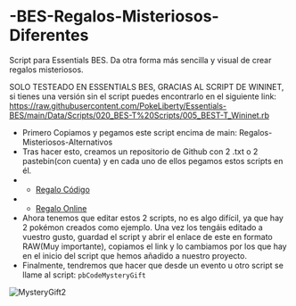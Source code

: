 # -BES-Regalos-Misteriosos-Diferentes
Script para Essentials BES. Da otra forma más sencilla y visual de crear regalos misteriosos.

SOLO TESTEADO EN ESSENTIALS BES, GRACIAS AL SCRIPT DE WININET, si tienes una versión sin el script puedes encontrarlo en el siguiente link:
https://raw.githubusercontent.com/PokeLiberty/Essentials-BES/main/Data/Scripts/020_BES-T%20Scripts/005_BEST-T_Wininet.rb

* Primero Copiamos y pegamos este script encima de main: Regalos-Misteriosos-Alternativos
* Tras hacer esto, creamos un repositorio de Github con 2 .txt o 2 pastebin(con cuenta) y en cada uno de ellos pegamos estos scripts en él.
* * [Regalo Código](https://github.com/ClaraDragon/BES-Regalos-Misteriosos-Alternativos/blob/main/Ejemplos/CodeMysteryGift.txt)
* * [Regalo Online](https://github.com/ClaraDragon/BES-Regalos-Misteriosos-Alternativos/blob/main/Ejemplos/OnlineMysteryGift.txt)
* Ahora tenemos que editar estos 2 scripts, no es algo difícil, ya que hay 2 pokémon creados como ejemplo. Una vez los tengáis editado a vuestro gusto, guardad el script y abrir el enlace de este en formato RAW(Muy importante), copiamos el link y lo cambiamos por los que hay en el inicio del script que hemos añadido a nuestro proyecto.
* Finalmente, tendremos que hacer que desde un evento u otro script se llame al script: `pbCodeMysteryGift`



![MysteryGift2](https://github.com/ClaraDragon/BES-Regalos-Misteriosos-Alternativos/assets/87387080/27b7f665-a7fb-464e-befa-d0bccc13a472)
